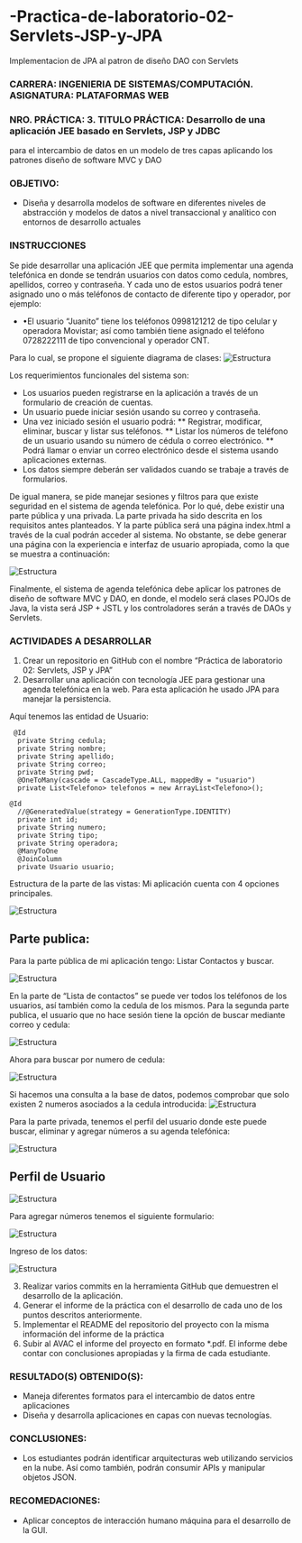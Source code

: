 # -Practica-de-laboratorio-02-Servlets-JSP-y-JPA
Implementacion de JPA al patron de diseño DAO con Servlets
### **CARRERA:** INGENIERIA DE SISTEMAS/COMPUTACIÓN. **ASIGNATURA:** PLATAFORMAS WEB
### **NRO. PRÁCTICA:** 3. **TITULO PRÁCTICA:**  Desarrollo de una aplicación JEE basado en Servlets, JSP y JDBC
para el intercambio de datos en un modelo de tres capas aplicando los patrones diseño
de software MVC y DAO
### **OBJETIVO**:
   * Diseña y desarrolla modelos de software en diferentes niveles de abstracción y modelos de datos a nivel
     transaccional y analítico con entornos de desarrollo actuales 

  ### INSTRUCCIONES
  Se pide desarrollar una aplicación JEE que permita implementar una agenda
  telefónica en donde se tendrán usuarios con datos como cedula, nombres,
  apellidos, correo y contraseña. Y cada uno de estos usuarios podrá tener
  asignado uno o más teléfonos de contacto de diferente tipo y operador, por
  ejemplo:
  
  * •El usuario “Juanito” tiene los teléfonos 0998121212 de tipo celular y operadora Movistar; así como también tiene asignado el teléfono 0728222111 de tipo convencional y operador CNT.
  
  Para lo cual, se propone el siguiente diagrama de clases:
  ![Estructura](https://github.com/aReinoso007/Practica-de-laboratorio-01-Servlets-JSP-y-JDBC/blob/master/diagramas.png)


Los requerimientos funcionales del sistema son:
* 	Los usuarios pueden registrarse en la aplicación a través de un formulario de creación de cuentas.
* Un usuario puede iniciar sesión usando su correo y contraseña.
* Una vez iniciado sesión el usuario podrá:
  ** Registrar, modificar, eliminar, buscar y listar sus teléfonos.
  ** Listar los números de teléfono de un usuario usando su número de cédula o correo electrónico.
  ** Podrá llamar o enviar un correo electrónico desde el sistema usando aplicaciones externas.
 * Los datos siempre deberán ser validados cuando se trabaje a través de formularios.
 
De igual manera, se pide manejar sesiones y filtros para que existe seguridad en el sistema de agenda telefónica. Por lo qué, debe existir una parte pública y una privada. La parte privada ha sido descrita en los requisitos antes planteados. Y la parte pública será una página index.html a través de la cual podrán acceder al sistema. No obstante, se debe generar una página con la experiencia e interfaz de usuario apropiada, como la que se muestra a continuación:

![Estructura](https://github.com/aReinoso007/Practica-de-laboratorio-01-Servlets-JSP-y-JDBC/blob/master/estructura.png)


Finalmente, el sistema de agenda telefónica debe aplicar los patrones de diseño de software MVC y DAO, en donde, el modelo será clases POJOs de Java, la vista será JSP + JSTL y los controladores serán a través de DAOs y Servlets.

###  ACTIVIDADES A DESARROLLAR
1. Crear un repositorio en GitHub con el nombre “Práctica de laboratorio 02: Servlets, JSP y JPA”
2. Desarrollar una aplicación con tecnología JEE para gestionar una agenda telefónica en la web.
  Para esta aplicación he usado JPA para manejar la persistencia.
  
  Aquí tenemos las entidad de Usuario:
  ```
   @Id
	private String cedula;
	private String nombre;
	private String apellido;
	private String correo;
	private String pwd;
	@OneToMany(cascade = CascadeType.ALL, mappedBy = "usuario")
	private List<Telefono> telefonos = new ArrayList<Telefono>();

  ```
  ```
  @Id 
	//@GeneratedValue(strategy = GenerationType.IDENTITY)
	private int id;
	private String numero;
	private String tipo;
	private String operadora;
	@ManyToOne
	@JoinColumn
	private Usuario usuario;
  ```
  Estructura de la parte de las vistas:
  Mi aplicación cuenta con 4 opciones principales.
  
  ![Estructura](https://github.com/aReinoso007/Practica-de-laboratorio-01-Servlets-JSP-y-JDBC/blob/master/1.png)
  
  ## Parte publica:
  Para la parte pública de mi aplicación tengo: Listar Contactos y buscar. 
  
  ![Estructura](https://github.com/aReinoso007/Practica-de-laboratorio-01-Servlets-JSP-y-JDBC/blob/master/2.png)
  
  
  En la parte de “Lista de contactos” se puede ver todos los teléfonos de los usuarios, así también como la
  cedula de los mismos.
  Para la segunda parte publica, el usuario que no hace sesión tiene la opción de buscar mediante correo y
  cedula:
  
  
   ![Estructura](https://github.com/aReinoso007/Practica-de-laboratorio-01-Servlets-JSP-y-JDBC/blob/master/3.png)
   
   Ahora para buscar por numero de cedula:
   
   ![Estructura](https://github.com/aReinoso007/Practica-de-laboratorio-01-Servlets-JSP-y-JDBC/blob/master/4.png)
   
   
   Si hacemos una consulta a la base de datos, podemos comprobar que solo existen 2 numeros asociados a la
  cedula introducida:
  ![Estructura](https://github.com/aReinoso007/Practica-de-laboratorio-01-Servlets-JSP-y-JDBC/blob/master/5.png)
   
   Para la parte privada, tenemos el perfil del usuario donde este puede buscar, eliminar y agregar números a su
  agenda telefónica:
   
   ![Estructura](https://github.com/aReinoso007/Practica-de-laboratorio-01-Servlets-JSP-y-JDBC/blob/master/6.png)
   
   ## Perfil de Usuario
   
   ![Estructura](https://github.com/aReinoso007/Practica-de-laboratorio-01-Servlets-JSP-y-JDBC/blob/master/7.png)
   
   
   Para agregar números tenemos el siguiente formulario:
   
   ![Estructura](https://github.com/aReinoso007/Practica-de-laboratorio-01-Servlets-JSP-y-JDBC/blob/master/8.png)
   
   Ingreso de los datos:
   
   ![Estructura](https://github.com/aReinoso007/Practica-de-laboratorio-01-Servlets-JSP-y-JDBC/blob/master/9.png)
   
3.  Realizar varios commits en la herramienta GitHub que demuestren el desarrollo de la aplicación.
4. Generar el informe de la práctica con el desarrollo de cada uno de los puntos descritos anteriormente.
5. Implementar el README del repositorio del proyecto con la misma información del informe de la práctica
6. Subir al AVAC el informe del proyecto en formato *.pdf. El informe debe contar con conclusiones apropiadas
y la firma de cada estudiante. 


 ### RESULTADO(S) OBTENIDO(S):
  * Maneja diferentes formatos para el intercambio de datos entre aplicaciones
  * Diseña y desarrolla aplicaciones en capas con nuevas tecnologías.
 ### CONCLUSIONES:
  * Los estudiantes podrán identificar arquitecturas web utilizando servicios en la nube. Así como también,
    podrán consumir APIs y manipular objetos JSON.
 ### RECOMEDACIONES:
  * Aplicar conceptos de interacción humano máquina para el desarrollo de la GUI.
